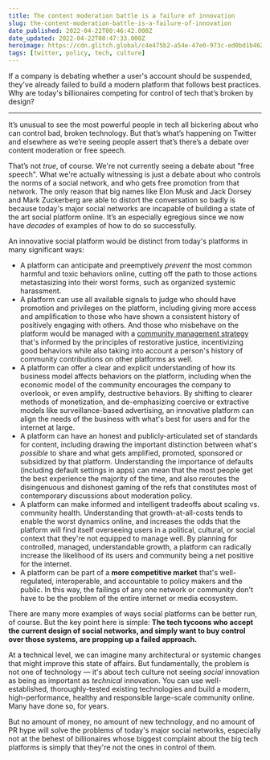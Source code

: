 ```yaml
---
title: The content moderation battle is a failure of innovation
slug: the-content-moderation-battle-is-a-failure-of-innovation
date_published: 2022-04-22T00:46:42.000Z
date_updated: 2022-04-22T00:47:33.000Z
heroimage: https://cdn.glitch.global/c4e475b2-a54e-47e0-973c-ed0bd1b46262/light-field.jpeg?v=1669519480985
tags: [twitter, policy, tech, culture]
---
```


If a company is debating whether a user's account should be suspended, they've already failed to build a modern platform that follows best practices. Why are today's billionaires competing for control of tech that’s broken by design?

---

It’s unusual to see the most powerful people in tech all bickering about who can control bad, broken technology. But that’s what’s happening on Twitter and elsewhere as we’re seeing people assert that’s there’s a debate over content moderation or free speech.

That’s not *true*, of course. We're not currently seeing a debate about "free speech". What we're actually witnessing is just a debate about who controls the norms of a social network, and who gets free promotion from that network. The only reason that big names like Elon Musk and Jack Dorsey and Mark Zuckerberg are able to distort the conversation so badly is because today's major social networks are incapable of building a state of the art social platform online. It’s an especially egregious since we now have *decades* of examples of how to do so successfully.

An innovative social platform would be distinct from today's platforms in many significant ways:

- A platform can anticipate and preemptively *prevent* the most common harmful and toxic behaviors online, cutting off the path to those actions metastasizing into their worst forms, such as organized systemic harassment.
- A platform can use all available signals to judge who should have promotion and privileges on the platform, including giving more access and amplification to those who have shown a consistent history of positively engaging with others. And those who misbehave on the platform would be managed with a [community management strategy](/2022/04/06/off-platform-knowledge/) that's informed by the principles of restorative justice, incentivizing good behaviors while also taking into account a person's history of community contributions on other platforms as well.
- A platform can offer a clear and explicit understanding of how its business model affects behaviors on the platform, including when the economic model of the community encourages the company to overlook, or even amplify, destructive behaviors. By shifting to clearer methods of monetization, and de-emphasizing coercive or extractive models like surveillance-based advertising, an innovative platform can align the needs of the business with what's best for users and for the internet at large.
- A platform can have an honest and publicly-articulated set of standards for content, including drawing the important distinction between what's *possible* to share and what gets amplified, promoted, sponsored or subsidized by that platform. Understanding the importance of defaults (including default settings in apps) can mean that the most people get the best experience the majority of the time, and also reroutes the disingenuous and dishonest gaming of the refs that constitutes most of contemporary discussions about moderation policy.
- A platform can make informed and intelligent tradeoffs about scaling vs. community health. Understanding that growth-at-all-costs tends to enable the worst dynamics online, and increases the odds that the platform will find itself overseeing users in a political, cultural, or social context that they're not equipped to manage well. By planning for controlled, managed, understandable growth, a platform can radically increase the likelihood of its users and community being a net positive for the internet.
- A platform can be part of a **more competitive market** that's well-regulated, interoperable, and accountable to policy makers and the public. In this way, the failings of any one network or community don't have to be the problem of the entire internet or media ecosystem.

There are many more examples of ways social platforms can be better run, of course. But the key point here is simple: **The tech tycoons who accept the current design of social networks, and simply want to buy control over those systems, are propping up a failed approach.**

At a technical level, we can imagine many architectural or systemic changes that might improve this state of affairs. But fundamentally, the problem is not one of technology — it's about tech culture not seeing *social* innovation as being as important as *technical* innovation. You can use well-established, thoroughly-tested existing technologies and build a modern, high-performance, healthy and responsible large-scale community online. Many have done so, for years.

But no amount of money, no amount of new technology, and no amount of PR hype will solve the problems of today's major social networks, especially not at the behest of billionaires whose biggest complaint about the big tech platforms is simply that they're not the ones in control of them. 
